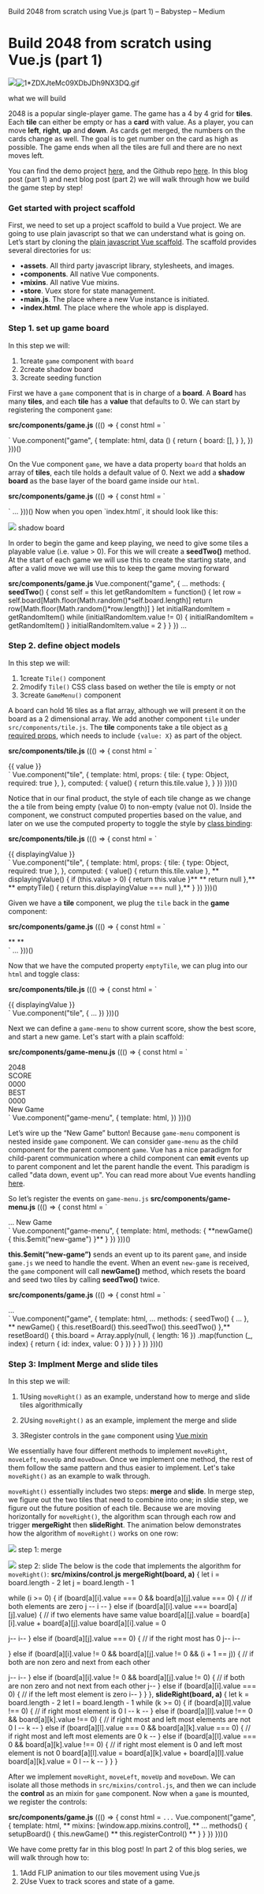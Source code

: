 Build 2048 from scratch using Vue.js (part 1) – Babystep – Medium

# Build 2048 from scratch using Vue.js (part 1)

![](../_resources/9c5ad3efcea09fb36c79a2f00d4bd889.png)![1*ZDXJteMc09XDbJDh9NX3DQ.gif](../_resources/d2268c308a848237ea1abde3e83b404d.gif)

what we will build

2048 is a popular single-player game. The game has a 4 by 4 grid for **tiles**. Each **tile** can either be empty or has a **card** with value. As a player, you can move **left**, **right**, **up** and **down**. As cards get merged, the numbers on the cards change as well. The goal is to get number on the card as high as possible. The game ends when all the tiles are full and there are no next moves left.

You can find the demo project [here](http://babystep.io/2048/), and the Github repo [here](https://github.com/babystep-io/2048). In this blog post (part 1) and next blog post (part 2) we will walk through how we build the game step by step!

### Get started with project scaffold

First, we need to set up a project scaffold to build a Vue project. We are going to use plain javascript so that we can understand what is going on. Let’s start by cloning the [plain javascript Vue scaffold](https://github.com/babystep-io/PlainJS-Vue-scaffold). The scaffold provides several directories for us:

- •**assets**. All third party javascript library, stylesheets, and images.
- •**components**. All native Vue components.
- •**mixins**. All native Vue mixins.
- •**store**. Vuex store for state management.
- •**main.js**. The place where a new Vue instance is initiated.
- •**index.html**. The place where the whole app is displayed.

### Step 1. set up game board

In this step we will:
1. 1create `game` component with `board`
2. 2create shadow board
3. 3create seeding function

First we have a `game` component that is in charge of a **board**. A **Board** has many **tiles**, and each **tile** has a **value** that defaults to 0. We can start by registering the component `game`:

**src/components/game.js**
((() => {
const html = `
<div class="game">
</div>
`
Vue.component("game", {
template: html,
data () {
return {
board: [],
}
},
})
}))()

On the Vue component `game`, we have a data property `board` that holds an array of **tiles**, each tile holds a default value of 0. Next we add a **shadow board** as the base layer of the board game inside our `html`.

**src/components/game.js**
((() => {
const html = `
<div class="game">
<div class="game-container">
<div class="board shadow-board">
<div v-for="n in board.length" :key="n" class="tile shadow-tile"></div>
</div>
</div>
</div>
`
...
}))()
Now when you open `index.html`, it should look like this:

![](../_resources/778a703e672d3a5ba0966e462ab3c46c.png)
shadow board

In order to begin the game and keep playing, we need to give some tiles a playable value (i.e. value > 0). For this we will create a **seedTwo()** method. At the start of each game we will use this to create the starting state, and after a valid move we will use this to keep the game moving forward

**src/components/game.js**
Vue.component("game", {
...
methods: {
 **seedTwo**() {
const self = this
let getRandomItem = function() {
let row =
self.board[Math.floor(Math.random()*self.board.length)]
return row[Math.floor(Math.random()*row.length)]
}
let initialRandomItem = getRandomItem()
while (initialRandomItem.value != 0) {
initialRandomItem = getRandomItem()
}
initialRandomItem.value = 2
}
}
})
...

### Step 2. define object models

In this step we will:
1. 1create `Tile()` component
2. 2modify `Tile()` CSS class based on wether the tile is empty or not
3. 3create `GameMenu()` component

A board can hold 16 tiles as a flat array, although we will present it on the board as a 2 dimensional array. We add another component `tile` under `src/components/tile.js`. The **tile** components take a tile object as [a required props](https://vuejs.org/v2/guide/components.html#Props), which needs to include `{value: X}` as part of the object.

**src/components/tile.js**
((() => {
const html = `
<div class="tile">
{{ value }}
</div>
`
Vue.component("tile", {
template: html,
props: {
tile: {
type: Object,
required: true
},
},
computed: {
value() {
return this.tile.value
},
}
})
}))()

Notice that in our final product, the style of each tile change as we change the a tile from being empty (value 0) to non-empty (value not 0). Inside the component, we construct computed properties based on the value, and later on we use the computed property to toggle the style by [class binding](https://vuejs.org/v2/guide/class-and-style.html):

**src/components/tile.js**
((() => {
const html = `
<div class="tile">
{{ displayingValue }}
</div>
`
Vue.component("tile", {
template: html,
props: {
tile: {
type: Object,
required: true
},
},
computed: {
value() {
return this.tile.value
},
** displayingValue() {
if (this.value > 0) {
return this.value
}**
** return null
},**
** emptyTile() {
return this.displayingValue === null
},**
}
})
}))()

Given we have a **tile** component, we plug the `tile` back in the **game** component:

**src/components/game.js**
((() => {
const html = `
<div class="game">
<div class="game-container">
 ** <tile v-for="tile in board" :tile="tile" :key="tile.id"></tile>**
<div class="board shadow-board">
<div v-for="n in board.length" :key="n" class="tile shadow-tile"></div>
</div>
</div>
</div>
`
...
}))()

Now that we have the computed property `emptyTile`, we can plug into our `html` and toggle class:

**src/components/tile.js**
((() => {
const html = `
<div class="tile" **v-bind:class="{'tile-empty': emptyTile}**">
{{ displayingValue }}
</div>
`
Vue.component("tile", {
...
})
}))()

Next we can define a `game-menu` to show current score, show the best score, and start a new game. Let's start with a plain scaffold:

**src/components/game-menu.js**
((() => {
const html = `
<div class="game-menu">
<div class="row">
<div class="title">2048</div>
<div class="scores space-right">
<div class="score">
<div class="score-title">SCORE</div>
<div class="score-value">0000</div>
</div>
<div class="score">
<div class="score-title">BEST</div>
<div class="score-value">0000</div>
</div>
</div>
</div>
<a class="button space-right">New Game</a>
</div>
`
Vue.component("game-menu", {
template: html,
})
}))()

Let’s wire up the “New Game” button! Because `game-menu` component is nested inside `game` component. We can consider `game-menu` as the child component for the parent component `game`. Vue has a nice paradigm for child-parent communication where a child component can **emit** events up to parent component and let the parent handle the event. This paradigm is called "data down, event up". You can read more about Vue events handling [here](https://vuejs.org/v2/guide/events.html).

So let’s register the events on `game-menu.js`
**src/components/game-menu.js**
((() => {
const html = `
<div class="game-menu">
...
<a class="button space-right" **@click="newGame()"**>New Game</a>
</div>
`
Vue.component("game-menu", {
template: html,
methods: {
 **newGame() {
this.$emit("new-game")
}**
}
})
}))()

**this.$emit(“new-game”)** sends an event up to its parent `game`, and inside `game.js` we need to handle the event. When an event `new-game` is received, the `game` component will call **newGame()** method, which resets the board and seed two tiles by calling **seedTwo()** twice.

**src/components/game.js**
((() => {
const html = `
<div class="game">
<game-menu **@new-game="newGame()"**></game-menu>
...
</div>
`
Vue.component("game", {
template: html,
...
methods: {
seedTwo() {
...
},
 ** newGame() {
this.resetBoard()
this.seedTwo()
this.seedTwo()
},**
resetBoard() {
this.board = Array.apply(null, { length: 16 })
.map(function (_, index) {
return { id: index, value: 0 }
})
}
}
})
}))()

### Step 3: Implment Merge and slide tiles

In this step we will:

1. 1Using `moveRight()` as an example, understand how to merge and slide tiles algorithmically

2. 2Using `moveRight()` as an example, implement the merge and slide

3. 3Register controls in the `game` component using [Vue mixin](https://vuejs.org/v2/guide/mixins.html)

We essentially have four different methods to implement `moveRight`, `moveLeft`, `moveUp` and `moveDown`. Once we implement one method, the rest of them follow the same pattern and thus easier to implement. Let's take `moveRight()` as an example to walk through.

`moveRight()` essentially includes two steps: **merge** and **slide**. In merge step, we figure out the two tiles that need to combine into one; in sldie step, we figure out the future position of each tile. Because we are moving horizontally for `moveRight()`, the algorithm scan through each row and trigger **mergeRight** then **slideRight**. The animation below demonstrates how the algorithm of `moveRight()` works on one row:

![](../_resources/e0647f61a9395dacb6175064d74356b6.png)
step 1: merge

![](../_resources/2ed3824758878b0f6a61ae2450b5fdf3.png)
step 2: slide
The below is the code that implements the algorithm for `moveRight()`:
**src/mixins/control.js**
**mergeRight(board, a)** {
let i = board.length - 2
let j = board.length - 1

while (i >= 0) {
if (board[a][i].value === 0 && board[a][j].value === 0) {
// if both elements are zero
j --
i --
} else if (board[a][i].value === board[a][j].value) {
// if two elements have same value
board[a][j].value = board[a][i].value + board[a][j].value
board[a][i].value = 0

j--
i--
} else if (board[a][j].value === 0) {
// if the right most has 0
j--
i--

} else if (board[a][i].value != 0 && board[a][j].value != 0 && (i + 1 == j)) { // if both are non zero and next from each other

j--
i--
} else if (board[a][i].value != 0 && board[a][j].value != 0) {
// if both are non zero and not next from each other
j--
} else if (board[a][i].value === 0) {
// if the left most element is zero
i--
}
}
},
**slideRight(board, a)** {
let k = board.length - 2
let l = board.length - 1
while (k >= 0) {
if (board[a][l].value !== 0) {
// if right most element is 0
l --
k --
} else if (board[a][l].value !== 0 && board[a][k].value !== 0) {
// if right most and left most elements are not 0
l --
k --
} else if (board[a][l].value === 0 && board[a][k].value === 0) {
// if right most and left most elements are 0
k --
} else if (board[a][l].value === 0 && board[a][k].value !== 0) {
// if right most element is 0 and left most element is not 0
board[a][l].value = board[a][k].value + board[a][l].value
board[a][k].value = 0
l --
k --
}
}
}

After we implement `moveRight`, `moveLeft`, `moveUp` and `moveDown`. We can isolate all those methods in `src/mixins/control.js`, and then we can include the **control** as an mixin for `game` component. Now when a `game` is mounted, we register the controls:

**src/components/game.js**
((() => {
const html = `
...
`
Vue.component("game", {
template: html,
** mixins: [window.app.mixins.control],
** ...
methods() {
setupBoard() {
this.newGame()
** this.registerControl()
** }
}
})
}))()

We have come pretty far in this blog post! In part 2 of this blog series, we will walk through how to:

1. 1Add FLIP animation to our tiles movement using Vue.js
2. 2Use Vuex to track scores and state of a game.